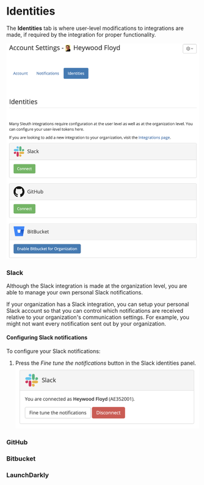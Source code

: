 # Identities

The **Identities** tab is where user-level modifications to integrations are made, if required by the integration for proper functionality. 

![](../../.gitbook/assets/account-settings-identities.png)

### Slack

Although the Slack integration is made at the organization level, you are able to manage your own personal Slack notifications. 

If your organization has a Slack integration, you can setup your personal Slack account so that you can control which notifications are received relative to your organization's communication settings. For example, you might not want every notification sent out by your organization.

#### Configuring Slack notifications

To configure your Slack notifications: 

1. Press the _Fine tune the notifications_ button in the Slack identities panel.  ![](../../.gitbook/assets/identities-slack-user.png) 

### GitHub

### Bitbucket

### LaunchDarkly



